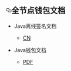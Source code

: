 <article class="markdown-body entry-content" itemprop="text"><h1><a id="user-content-全节点钱包文档" class="anchor" aria-hidden="true" href="#全节点钱包文档"><svg class="octicon octicon-link" viewBox="0 0 16 16" version="1.1" width="16" height="16" aria-hidden="true"><path fill-rule="evenodd" d="M4 9h1v1H4c-1.5 0-3-1.69-3-3.5S2.55 3 4 3h4c1.45 0 3 1.69 3 3.5 0 1.41-.91 2.72-2 3.25V8.59c.58-.45 1-1.27 1-2.09C10 5.22 8.98 4 8 4H4c-.98 0-2 1.22-2 2.5S3 9 4 9zm9-3h-1v1h1c1 0 2 1.22 2 2.5S13.98 12 13 12H9c-.98 0-2-1.22-2-2.5 0-.83.42-1.64 1-2.09V6.25c-1.09.53-2 1.84-2 3.25C6 11.31 7.55 13 9 13h4c1.45 0 3-1.69 3-3.5S14.5 6 13 6z"></path></svg></a>全节点钱包文档</h1>
<ul>
<li>
<p>Java离线签名文档</p>
<ul>
<li><a href="/elastos/Elastos.Developer.Doc/blob/master/Ignore/Doc/Java_offline_signature_CN.md">CN</a></li>
</ul>
</li>
<li>
<p>Java钱包文档</p>
<ul>
<li><a href="/elastos/Elastos.Developer.Doc/blob/master/Ignore/Doc/Java_wallet_doc.pdf">PDF</a></li>
</ul>
</li>
</ul>
</article>